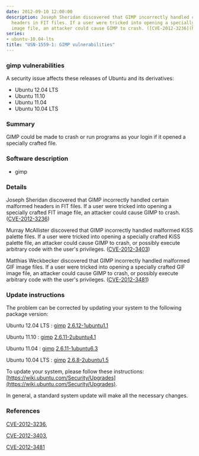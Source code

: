 ```yaml
---
date: 2012-09-10 12:00:00
description: Joseph Sheridan discovered that GIMP incorrectly handled certain malformed
  headers in FIT files. If a user were tricked into opening a specially crafted FIT
  image file, an attacker could cause GIMP to crash. ([CVE-2012-3236](http://people.ubuntu.com/~ubuntu-security/cve/CVE-2012-3236))
series:
- ubuntu-10.04-lts
title: "USN-1559-1: GIMP vulnerabilities"
---
```



### gimp vulnerabilities

A security issue affects these releases of Ubuntu and its derivatives:

* Ubuntu 12.04 LTS
* Ubuntu 11.10
* Ubuntu 11.04
* Ubuntu 10.04 LTS

### Summary

GIMP could be made to crash or run programs as your login if it opened a specially crafted file.

### Software description

* gimp 

### Details

Joseph Sheridan discovered that GIMP incorrectly handled certain malformed headers in FIT files. If a user were tricked into opening a specially crafted FIT image file, an attacker could cause GIMP to crash. ([CVE-2012-3236](http://people.ubuntu.com/~ubuntu-security/cve/CVE-2012-3236))

Murray McAllister discovered that GIMP incorrectly handled malformed KiSS palette files. If a user were tricked into opening a specially crafted KiSS palette file, an attacker could cause GIMP to crash, or possibly execute arbitrary code with the user&#39;s privileges. ([CVE-2012-3403](http://people.ubuntu.com/~ubuntu-security/cve/CVE-2012-3403))

Matthias Weckbecker discovered that GIMP incorrectly handled malformed GIF image files. If a user were tricked into opening a specially crafted GIF image file, an attacker could cause GIMP to crash, or possibly execute arbitrary code with the user&#39;s privileges. ([CVE-2012-3481](http://people.ubuntu.com/~ubuntu-security/cve/CVE-2012-3481)) 

### Update instructions

The problem can be corrected by updating your system to the following package version:

Ubuntu 12.04 LTS
 : [gimp](https://launchpad.net/ubuntu/+source/gimp) <span> [2.6.12-1ubuntu1.1](https://launchpad.net/ubuntu/+source/gimp/2.6.12-1ubuntu1.1) </span> 

Ubuntu 11.10
 : [gimp](https://launchpad.net/ubuntu/+source/gimp) <span> [2.6.11-2ubuntu4.1](https://launchpad.net/ubuntu/+source/gimp/2.6.11-2ubuntu4.1) </span> 

Ubuntu 11.04
 : [gimp](https://launchpad.net/ubuntu/+source/gimp) <span> [2.6.11-1ubuntu6.3](https://launchpad.net/ubuntu/+source/gimp/2.6.11-1ubuntu6.3) </span> 

Ubuntu 10.04 LTS
 : [gimp](https://launchpad.net/ubuntu/+source/gimp) <span> [2.6.8-2ubuntu1.5](https://launchpad.net/ubuntu/+source/gimp/2.6.8-2ubuntu1.5) </span> 

To update your system, please follow these instructions: [https://wiki.ubuntu.com/Security/Upgrades](https://wiki.ubuntu.com/Security/Upgrades).

In general, a standard system update will make all the necessary changes. 

### References

 
 [CVE-2012-3236](http://people.ubuntu.com/~ubuntu-security/cve/CVE-2012-3236), 

 [CVE-2012-3403](http://people.ubuntu.com/~ubuntu-security/cve/CVE-2012-3403), 

 [CVE-2012-3481](http://people.ubuntu.com/~ubuntu-security/cve/CVE-2012-3481)